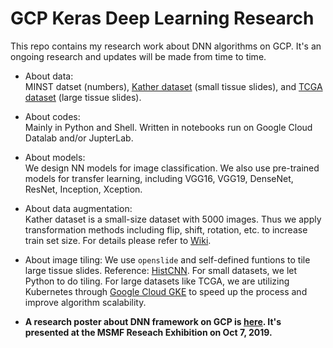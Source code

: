 # GCP Keras Deep Learning Research 
 
This repo contains my research work about DNN algorithms on GCP. It's an ongoing research and updates will be made from time to time.

* About data:   
MINST datset (numbers), [Kather dataset](https://www.nature.com/articles/srep27988) (small tissue slides), and [TCGA dataset](https://isb-cancer-genomics-cloud.readthedocs.io/en/latest/sections/data/TCGA-images.html) (large tissue slides).

* About codes:   
Mainly in Python and Shell. Written in notebooks run on Google Cloud Datalab and/or JupterLab.

* About models:   
We design NN models for image classification. We also use pre-trained models for transfer learning, including VGG16, VGG19, DenseNet, ResNet, Inception, Xception.

* About data augmentation:   
Kather dataset is a small-size dataset with 5000 images. Thus we apply transformation methods including flip, shift, rotation, etc. to increase train set size. For details please refer to [Wiki](https://github.com/lingyixu/GCP-Keras-Deep-Learning/wiki/Data-Augmentation-Function-Guide).

* About image tiling:
We use `openslide` and self-defined funtions to tile large tissue slides. Reference: [HistCNN](https://github.com/javadnoorb/HistCNN). For small datasets, we let Python to do tiling. For large datasets like TCGA, we are utilizing Kubernetes through [Google Cloud GKE](https://cloud.google.com/kubernetes-engine) to speed up the process and improve algorithm scalability.

* **A research poster about DNN framework on GCP is [here](https://github.com/lingyixu/GCP-Keras-Deep-Learning/blob/master/Scalable_DNN_Framework_on_GCP.pdf). It's presented at the MSMF Reseach Exhibition on Oct 7, 2019.**

